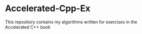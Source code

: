 # Accelerated-Cpp-Ex
This repository contains my algorithms written for exercises in the Accelerated C++ book
